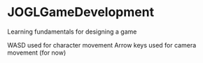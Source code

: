 # JOGLGameDevelopment
Learning fundamentals for designing a game

WASD used for character movement
Arrow keys used for camera movement (for now)

